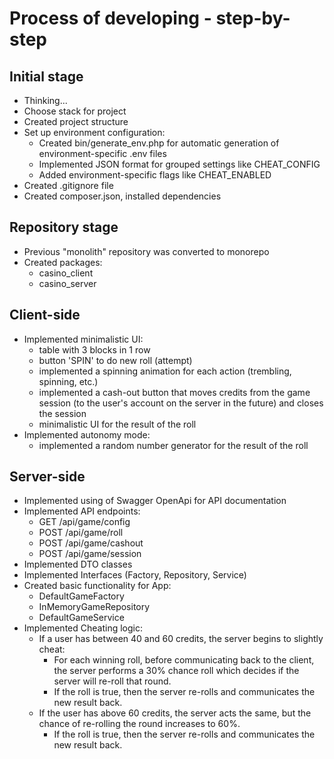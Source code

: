 # Process of developing - step-by-step

## Initial stage
- Thinking...
- Choose stack for project
- Created project structure
- Set up environment configuration:
    - Created bin/generate_env.php for automatic generation of environment-specific .env files
    - Implemented JSON format for grouped settings like CHEAT_CONFIG
    - Added environment-specific flags like CHEAT_ENABLED
- Created .gitignore file
- Created composer.json, installed dependencies

## Repository stage
- Previous "monolith" repository was converted to monorepo
- Created packages:
    - casino_client
    - casino_server

## Client-side
- Implemented minimalistic UI:
     - table with 3 blocks in 1 row
     - button 'SPIN' to do new roll (attempt) 
     - implemented a spinning animation for each action (trembling, spinning, etc.)
     - implemented a cash-out button that moves credits from the game session (to the user's account on the server in the future) and closes the session
     - minimalistic UI for the result of the roll
- Implemented autonomy mode:
    - implemented a random number generator for the result of the roll

## Server-side
- Implemented using of Swagger OpenApi for API documentation
- Implemented API endpoints:
    - GET /api/game/config
    - POST /api/game/roll
    - POST /api/game/cashout
    - POST /api/game/session
- Implemented DTO classes
- Implemented Interfaces (Factory, Repository, Service)
- Created basic functionality for App:
    - DefaultGameFactory
    - InMemoryGameRepository
    - DefaultGameService
- Implemented Cheating logic:
    - If a user has between 40 and 60 credits, the server begins to slightly cheat:
        - For each winning roll, before communicating back to the client, the server performs a 30% chance roll which decides if the server will re-roll that round.
        - If the roll is true, then the server re-rolls and communicates the new result back.
    - If the user has above 60 credits, the server acts the same, but the chance of re-rolling the round increases to 60%.
        - If the roll is true, then the server re-rolls and communicates the new result back.
